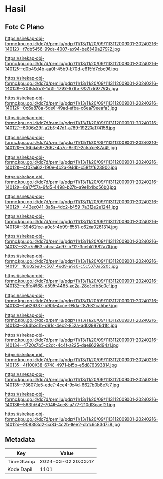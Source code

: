 # Hasil

## Foto C Plano

https://sirekap-obj-formc.kpu.go.id/dc7d/pemilu/pdpr/11/13/11/20/09/1113112009001-20240216-140123--f7db5456-99de-4007-ab94-be6849a27972.jpg

https://sirekap-obj-formc.kpu.go.id/dc7d/pemilu/pdpr/11/13/11/20/09/1113112009001-20240216-140125--d0b49d4b-aa01-45b9-b70d-e615fd7cbc96.jpg

https://sirekap-obj-formc.kpu.go.id/dc7d/pemilu/pdpr/11/13/11/20/09/1113112009001-20240216-140126--306dd8c8-1d3f-4798-889b-007f5597762e.jpg

https://sirekap-obj-formc.kpu.go.id/dc7d/pemilu/pdpr/11/13/11/20/09/1113112009001-20240216-140126--0c6a878a-5de6-49ad-afba-c6ea79eeafa3.jpg

https://sirekap-obj-formc.kpu.go.id/dc7d/pemilu/pdpr/11/13/11/20/09/1113112009001-20240216-140127--6006e29f-a2b6-47d1-a789-19223a174158.jpg

https://sirekap-obj-formc.kpu.go.id/dc7d/pemilu/pdpr/11/13/11/20/09/1113112009001-20240216-140128--cf6bda59-2662-4a7c-8e32-2c5afce87a49.jpg

https://sirekap-obj-formc.kpu.go.id/dc7d/pemilu/pdpr/11/13/11/20/09/1113112009001-20240216-140128--4f07ad62-190e-4c2a-94db-c58f2f623900.jpg

https://sirekap-obj-formc.kpu.go.id/dc7d/pemilu/pdpr/11/13/11/20/09/1113112009001-20240216-140129--8a17f57a-9fd5-4498-b27b-a9e1b4bc56b0.jpg

https://sirekap-obj-formc.kpu.go.id/dc7d/pemilu/pdpr/11/13/11/20/09/1113112009001-20240216-140129--443ed041-8a5a-4dc2-b459-7a312e2e1244.jpg

https://sirekap-obj-formc.kpu.go.id/dc7d/pemilu/pdpr/11/13/11/20/09/1113112009001-20240216-140130--39462fee-a0c8-4b99-8551-c62da0261314.jpg

https://sirekap-obj-formc.kpu.go.id/dc7d/pemilu/pdpr/11/13/11/20/09/1113112009001-20240216-140131--82c7c963-abca-4c97-b712-3ceb52682a70.jpg

https://sirekap-obj-formc.kpu.go.id/dc7d/pemilu/pdpr/11/13/11/20/09/1113112009001-20240216-140131--18b82ba8-c567-4ed9-a5e6-c5c5676a520c.jpg

https://sirekap-obj-formc.kpu.go.id/dc7d/pemilu/pdpr/11/13/11/20/09/1113112009001-20240216-140132--c6fe4968-d599-4465-ac2a-28e3cfb5c0ef.jpg

https://sirekap-obj-formc.kpu.go.id/dc7d/pemilu/pdpr/11/13/11/20/09/1113112009001-20240216-140133--fa626337-b905-4cce-98da-f87682ca5be7.jpg

https://sirekap-obj-formc.kpu.go.id/dc7d/pemilu/pdpr/11/13/11/20/09/1113112009001-20240216-140133--364b3c1b-d91d-4ec2-852a-ad029876d1fd.jpg

https://sirekap-obj-formc.kpu.go.id/dc7d/pemilu/pdpr/11/13/11/20/09/1113112009001-20240216-140134--4720c7b5-c2dc-4c4f-a225-dae8629d94a1.jpg

https://sirekap-obj-formc.kpu.go.id/dc7d/pemilu/pdpr/11/13/11/20/09/1113112009001-20240216-140135--4f100038-6748-4971-bf5b-e5d876393814.jpg

https://sirekap-obj-formc.kpu.go.id/dc7d/pemilu/pdpr/11/13/11/20/09/1113112009001-20240216-140135--73607de5-ede7-4ce4-9c4d-6627b0b8e7e7.jpg

https://sirekap-obj-formc.kpu.go.id/dc7d/pemilu/pdpr/11/13/11/20/09/1113112009001-20240216-140136--563fd642-7046-4ce8-a777-210df3caef2f.jpg

https://sirekap-obj-formc.kpu.go.id/dc7d/pemilu/pdpr/11/13/11/20/09/1113112009001-20240216-140124--908393d2-5a8d-4c2b-9ee2-cb1c6c83d738.jpg


## Metadata

| Key        | Value               |
| ---------- | ------------------- |
| Time Stamp | 2024-03-02 20:03:47 |
| Kode Dapil | 1101                |



